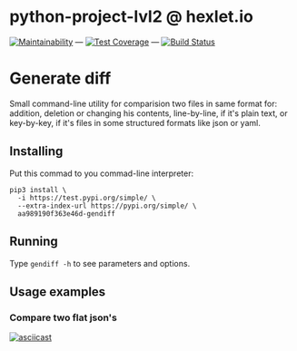 # python-project-lvl2 @ hexlet.io

[![Maintainability](https://api.codeclimate.com/v1/badges/50e210e49aba8dc13b9d/maintainability)](https://codeclimate.com/github/aa989190f363e46d/python-project-lvl2/maintainability)
 — 
[![Test Coverage](https://api.codeclimate.com/v1/badges/50e210e49aba8dc13b9d/test_coverage)](https://codeclimate.com/github/aa989190f363e46d/python-project-lvl2/test_coverage)
 — 
[![Build Status](https://travis-ci.com/aa989190f363e46d/python-project-lvl2.svg?branch=master)](https://travis-ci.com/aa989190f363e46d/python-project-lvl2)

# Generate diff

Small command-line utility for comparision two files in same format for: addition, deletion or changing his contents, line-by-line, if it's plain text, or key-by-key, if it's files in some structured formats like json or yaml.

## Installing

Put this commad to you commad-line interpreter:

```
pip3 install \
  -i https://test.pypi.org/simple/ \
  --extra-index-url https://pypi.org/simple/ \
  aa989190f363e46d-gendiff
```

## Running

Type `gendiff -h` to see parameters and options.

## Usage examples

### Compare two flat json's

[![asciicast](https://asciinema.org/a/sWiOkUIGN6KjKnbtgXPB83o0y.svg)](https://asciinema.org/a/sWiOkUIGN6KjKnbtgXPB83o0y)
